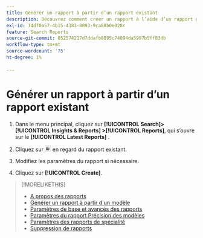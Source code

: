 ```yaml
---
title: Générer un rapport à partir d’un rapport existant
description: Découvrez comment créer un rapport à l’aide d’un rapport généré précédemment.
exl-id: 14df0a57-4b15-4383-8093-9ca88b0e028c
feature: Search Reports
source-git-commit: 052574217d7ddafb8895c74094da5997b5ff83db
workflow-type: tm+mt
source-wordcount: '75'
ht-degree: 1%

---
```


# Générer un rapport à partir d’un rapport existant

1. Dans le menu principal, cliquez sur **[!UICONTROL Search]> [!UICONTROL Insights & Reports] >[!UICONTROL Reports]**, qui s’ouvre sur le **[!UICONTROL Latest Reports]** .

1. Cliquez sur ![Bouton Créer un similaire](/help/search-social-commerce/assets/create-similar.png "Bouton Créer un similaire") en regard du rapport existant.

1. Modifiez les paramètres du rapport si nécessaire.

1. Cliquez sur **[!UICONTROL Create]**.

>[!MORELIKETHIS]
>
>* [A propos des rapports](/help/search-social-commerce/reports/report-about.md)
>* [Générer un rapport à partir d&#39;un modèle](/help/search-social-commerce/reports/management/report-generate-from-template.md)
>* [Paramètres de base et avancés des rapports](/help/search-social-commerce/reports/management/basic-advanced/basic-advanced-report-settings.md)
>* [Paramètres du rapport Précision des modèles](/help/search-social-commerce/reports/management/model-accuracy/model-accuracy-report-settings.md)
>* [Paramètres des rapports de spécialité](/help/search-social-commerce/reports/management/specialty/specialty-report-settings.md)
>* [Suppression de rapports](/help/search-social-commerce/reports/management/report-delete.md)
